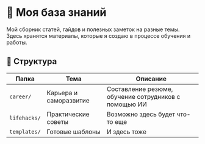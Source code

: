 # 🧠 Моя база знаний

Мой сборник статей, гайдов и полезных заметок на разные темы.  
Здесь хранятся материалы, которые я создаю в процессе обучения и работы.

## 📂 Структура

| Папка       | Тема                      | Описание                                              |
|-------------|---------------------------|-------------------------------------------------------|
| `career/`   | Карьера и саморазвитие    | Составление резюме, обучение сотрудников с помощью ИИ |
| `lifehacks/`| Практические советы       | Возможно здесь будет что-то еще                       |
| `templates/`| Готовые шаблоны           | И здесь тоже                                          |
